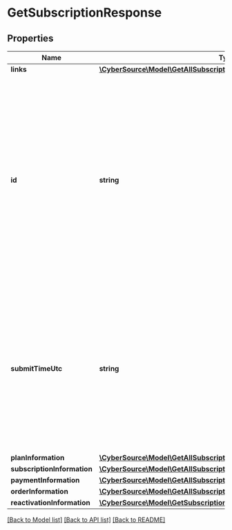 # GetSubscriptionResponse

## Properties
Name | Type | Description | Notes
------------ | ------------- | ------------- | -------------
**links** | [**\CyberSource\Model\GetAllSubscriptionsResponseLinks**](GetAllSubscriptionsResponseLinks.md) |  | [optional] 
**id** | **string** | An unique identification number generated by Cybersource to identify the submitted request. Returned by all services. It is also appended to the endpoint of the resource. On incremental authorizations, this value with be the same as the identification number returned in the original authorization response. | [optional] 
**submitTimeUtc** | **string** | Time of request in UTC. Format: &#x60;YYYY-MM-DDThh:mm:ssZ&#x60; **Example** &#x60;2016-08-11T22:47:57Z&#x60; equals August 11, 2016, at 22:47:57 (10:47:57 p.m.). The &#x60;T&#x60; separates the date and the time. The &#x60;Z&#x60; indicates UTC.  Returned by Cybersource for all services. | [optional] 
**planInformation** | [**\CyberSource\Model\GetAllSubscriptionsResponsePlanInformation**](GetAllSubscriptionsResponsePlanInformation.md) |  | [optional] 
**subscriptionInformation** | [**\CyberSource\Model\GetAllSubscriptionsResponseSubscriptionInformation**](GetAllSubscriptionsResponseSubscriptionInformation.md) |  | [optional] 
**paymentInformation** | [**\CyberSource\Model\GetAllSubscriptionsResponsePaymentInformation**](GetAllSubscriptionsResponsePaymentInformation.md) |  | [optional] 
**orderInformation** | [**\CyberSource\Model\GetAllSubscriptionsResponseOrderInformation**](GetAllSubscriptionsResponseOrderInformation.md) |  | [optional] 
**reactivationInformation** | [**\CyberSource\Model\GetSubscriptionResponseReactivationInformation**](GetSubscriptionResponseReactivationInformation.md) |  | [optional] 

[[Back to Model list]](../README.md#documentation-for-models) [[Back to API list]](../README.md#documentation-for-api-endpoints) [[Back to README]](../README.md)


